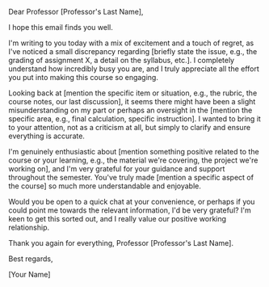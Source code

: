 Dear Professor [Professor's Last Name],

I hope this email finds you well.

I'm writing to you today with a mix of excitement and a touch of regret, as I've noticed a small discrepancy regarding [briefly state the issue, e.g., the grading of assignment X, a detail on the syllabus, etc.]. I completely understand how incredibly busy you are, and I truly appreciate all the effort you put into making this course so engaging.

Looking back at [mention the specific item or situation, e.g., the rubric, the course notes, our last discussion], it seems there might have been a slight misunderstanding on my part or perhaps an oversight in the [mention the specific area, e.g., final calculation, specific instruction]. I wanted to bring it to your attention, not as a criticism at all, but simply to clarify and ensure everything is accurate.

I'm genuinely enthusiastic about [mention something positive related to the course or your learning, e.g., the material we're covering, the project we're working on], and I'm very grateful for your guidance and support throughout the semester. You've truly made [mention a specific aspect of the course] so much more understandable and enjoyable.

Would you be open to a quick chat at your convenience, or perhaps if you could point me towards the relevant information, I'd be very grateful? I'm keen to get this sorted out, and I really value our positive working relationship.

Thank you again for everything, Professor [Professor's Last Name].

Best regards,

[Your Name]